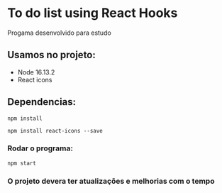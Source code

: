 # To do list using React Hooks
Progama desenvolvido para estudo

## Usamos no projeto:
- Node 16.13.2
- React icons

## Dependencias:
`npm install`

`npm install react-icons --save`

### Rodar o programa:
`npm start`

### O projeto devera ter atualizações e melhorias com o tempo

